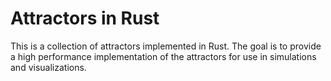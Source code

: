 # Attractors in Rust

This is a collection of attractors implemented in Rust. The goal is to provide a high performance implementation of the attractors for use in simulations and visualizations.
